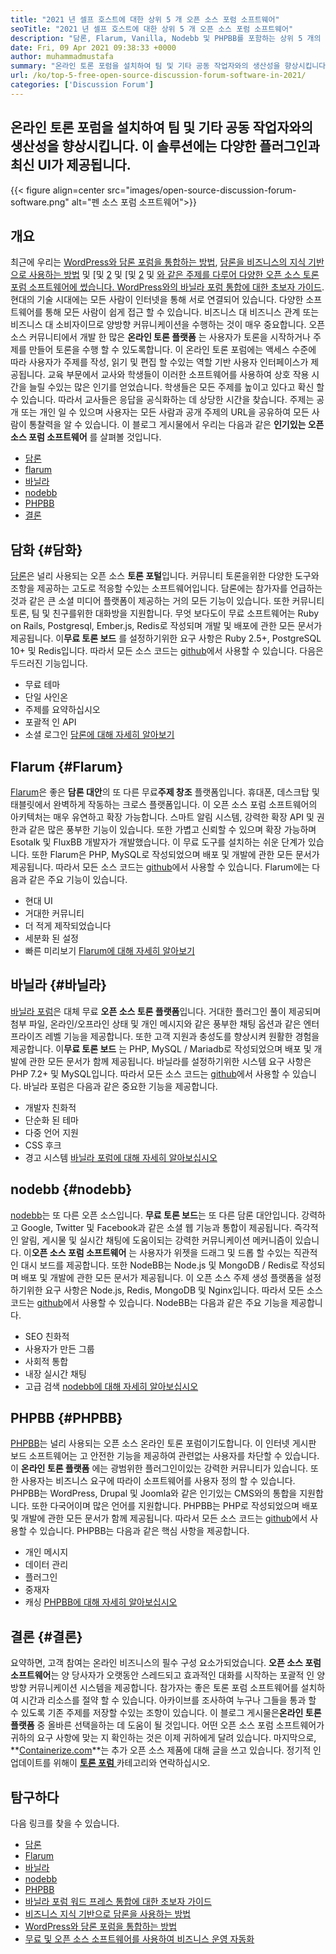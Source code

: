 ```yaml
---
title: "2021 년 셀프 호스트에 대한 상위 5 개 오픈 소스 포럼 소프트웨어" 
seoTitle: "2021 년 셀프 호스트에 대한 상위 5 개 오픈 소스 포럼 소프트웨어" 
description: "담론, Flarum, Vanilla, Nodebb 및 PHPBB를 포함하는 상위 5 개의 무료 오픈 소스 포럼 소프트웨어에 대해이 블로그 게시물을 살펴보십시오." 
date: Fri, 09 Apr 2021 09:38:33 +0000
author: muhammadmustafa
summary: "온라인 토론 포럼을 설치하여 팀 및 기타 공동 작업자와의 생산성을 향상시킵니다. 이 솔루션에는 다양한 플러그인과 최신 UI가 제공됩니다." 
url: /ko/top-5-free-open-source-discussion-forum-software-in-2021/
categories: ['Discussion Forum']
---
```


## 온라인 토론 포럼을 설치하여 팀 및 기타 공동 작업자와의 생산성을 향상시킵니다. 이 솔루션에는 다양한 플러그인과 최신 UI가 제공됩니다.

{{< figure align=center src="images/open-source-discussion-forum-software.png" alt="펜 소스 포럼 소프트웨어">}}


## **개요** 
최근에 우리는 [WordPress와 담론 포럼을 통합하는 방법][1], [담론을 비즈니스의 지식 기반으로 사용하는 방법][2] 및 [및 [2] 및 [및 [2] 및 [와 같은 주제를 다루어 다양한 오픈 소스 토론 포럼 소프트웨어에 썼습니다. WordPress와의 바닐라 포럼 통합에 대한 초보자 가이드][3]. 현대의 기술 시대에는 모든 사람이 인터넷을 통해 서로 연결되어 있습니다. 다양한 소프트웨어를 통해 모든 사람이 쉽게 접근 할 수 있습니다. 비즈니스 대 비즈니스 관계 또는 비즈니스 대 소비자이므로 양방향 커뮤니케이션을 수행하는 것이 매우 중요합니다. 오픈 소스 커뮤니티에서 개발 한 많은 **온라인 토론 플랫폼** 는 사용자가 토론을 시작하거나 주제를 만들어 토론을 수행 할 수 있도록합니다.
이 온라인 토론 포럼에는 액세스 수준에 따라 사용자가 주제를 작성, 읽기 및 편집 할 수있는 역할 기반 사용자 인터페이스가 제공됩니다. 교육 부문에서 교사와 학생들이 이러한 소프트웨어를 사용하여 상호 작용 시간을 늘릴 수있는 많은 인기를 얻었습니다. 학생들은 모든 주제를 높이고 있다고 확신 할 수 있습니다. 따라서 교사들은 응답을 공식화하는 데 상당한 시간을 찾습니다. 주제는 공개 또는 개인 일 수 있으며 사용자는 모든 사람과 공개 주제의 URL을 공유하여 모든 사람이 통찰력을 알 수 있습니다. 이 블로그 게시물에서 우리는 다음과 같은 **인기있는 오픈 소스 포럼 소프트웨어** 를 살펴볼 것입니다.
  * [담론][4]
  * [flarum][5]
  * [바닐라][6]
  * [nodebb][7]
  * [PHPBB][8]
  * [결론][9]

## 담화 {#담화}

[담론][10]은 널리 사용되는 오픈 소스 **토론 포털**입니다. 커뮤니티 토론을위한 다양한 도구와 조항을 제공하는 고도로 적응할 수있는 소프트웨어입니다. 담론에는 참가자를 언급하는 것과 같은 큰 소셜 미디어 플랫폼이 제공하는 거의 모든 기능이 있습니다. 또한 커뮤니티 토론, 팀 및 친구를위한 대화방을 지원합니다. 무엇 보다도이 무료 소프트웨어는 Ruby on Rails, Postgresql, Ember.js, Redis로 작성되며 개발 및 배포에 관한 모든 문서가 제공됩니다. 이**무료 토론 보드** 를 설정하기위한 요구 사항은 Ruby 2.5+, PostgreSQL 10+ 및 Redis입니다. 따라서 모든 소스 코드는 [github][11]에서 사용할 수 있습니다.
다음은 두드러진 기능입니다.
  * 무료 테마
  * 단일 사인온
  * 주제를 요약하십시오
  * 포괄적 인 API
  * 소셜 로그인
[담론에 대해 자세히 알아보기][12]

## Flarum {#Flarum}

[Flarum][13]은 좋은 **담론 대안**의 또 다른 무료**주제 창조** 플랫폼입니다. 휴대폰, 데스크탑 및 태블릿에서 완벽하게 작동하는 크로스 플랫폼입니다. 이 오픈 소스 포럼 소프트웨어의 아키텍처는 매우 유연하고 확장 가능합니다. 스마트 알림 시스템, 강력한 확장 API 및 권한과 같은 많은 풍부한 기능이 있습니다. 또한 가볍고 신뢰할 수 있으며 확장 가능하며 Esotalk 및 FluxBB 개발자가 개발했습니다. 이 무료 도구를 설치하는 쉬운 단계가 있습니다. 또한 Flarum은 PHP, MySQL로 작성되었으며 배포 및 개발에 관한 모든 문서가 제공됩니다. 따라서 모든 소스 코드는 [github][14]에서 사용할 수 있습니다.
Flarum에는 다음과 같은 주요 기능이 있습니다.
  * 현대 UI
  * 거대한 커뮤니티
  * 더 적게 제작되었습니다
  * 세분화 된 설정
  * 빠른 미리보기
[Flarum에 대해 자세히 알아보기][15]

## 바닐라 {#바닐라}

[바닐라 포럼][16]은 대체 무료 **오픈 소스 토론 플랫폼**입니다. 거대한 플러그인 풀이 제공되며 첨부 파일, 온라인/오프라인 상태 및 개인 메시지와 같은 풍부한 채팅 옵션과 같은 엔터프라이즈 레벨 기능을 제공합니다. 또한 고객 지원과 충성도를 향상시켜 원활한 경험을 제공합니다. 이**무료 토론 보드** 는 PHP, MySQL / Mariadb로 작성되었으며 배포 및 개발에 관한 모든 문서가 함께 제공됩니다. 바닐라를 설정하기위한 시스템 요구 사항은 PHP 7.2+ 및 MySQL입니다. 따라서 모든 소스 코드는 [github][17]에서 사용할 수 있습니다.
바닐라 포럼은 다음과 같은 중요한 기능을 제공합니다.
  * 개발자 친화적
  * 단순화 된 테마
  * 다중 언어 지원
  * CSS 후크
  * 경고 시스템
[바닐라 포럼에 대해 자세히 알아보십시오][18]

## nodebb {#nodebb}

[nodebb][19]는 또 다른 오픈 소스입니다. **무료 토론 보드**는 또 다른 담론 대안입니다. 강력하고 Google, Twitter 및 Facebook과 같은 소셜 웹 기능과 통합이 제공됩니다. 즉각적인 알림, 게시물 및 실시간 채팅에 도움이되는 강력한 커뮤니케이션 메커니즘이 있습니다. 이**오픈 소스 포럼 소프트웨어** 는 사용자가 위젯을 드래그 및 드롭 할 수있는 직관적 인 대시 보드를 제공합니다. 또한 NodeBB는 Node.js 및 MongoDB / Redis로 작성되며 배포 및 개발에 관한 모든 문서가 제공됩니다. 이 오픈 소스 주제 생성 플랫폼을 설정하기위한 요구 사항은 Node.js, Redis, MongoDB 및 Nginx입니다. 따라서 모든 소스 코드는 [github][20]에서 사용할 수 있습니다.
NodeBB는 다음과 같은 주요 기능을 제공합니다.
  * SEO 친화적
  * 사용자가 만든 그룹
  * 사회적 통합
  * 내장 실시간 채팅
  * 고급 검색
[nodebb에 대해 자세히 알아보십시오][21]

## PHPBB {#PHPBB}

[PHPBB][22]는 널리 사용되는 오픈 소스 온라인 토론 포럼이기도합니다. 이 인터넷 게시판 보드 소프트웨어는 고 안전한 기능을 제공하여 관련없는 사용자를 차단할 수 있습니다. 이 **온라인 토론 플랫폼** 에는 광범위한 플러그인이있는 강력한 커뮤니티가 있습니다. 또한 사용자는 비즈니스 요구에 따라이 소프트웨어를 사용자 정의 할 수 있습니다. PHPBB는 WordPress, Drupal 및 Joomla와 같은 인기있는 CMS와의 통합을 지원합니다. 또한 다국어이며 많은 언어를 지원합니다. PHPBB는 PHP로 작성되었으며 배포 및 개발에 관한 모든 문서가 함께 제공됩니다. 따라서 모든 소스 코드는 [github][23]에서 사용할 수 있습니다.
PHPBB는 다음과 같은 핵심 사항을 제공합니다.
  * 개인 메시지
  * 데이터 관리
  * 플러그인
  * 중재자
  * 캐싱
[PHPBB에 대해 자세히 알아보십시오][24]

## 결론 {#결론}

요약하면, 고객 참여는 온라인 비즈니스의 필수 구성 요소가되었습니다. **오픈 소스 포럼 소프트웨어**는 양 당사자가 오랫동안 스레드되고 효과적인 대화를 시작하는 포괄적 인 양방향 커뮤니케이션 시스템을 제공합니다. 참가자는 좋은 토론 포럼 소프트웨어를 설치하여 시간과 리소스를 절약 할 수 있습니다. 아카이브를 조사하여 누구나 그들을 통과 할 수 있도록 기존 주제를 저장할 수있는 조항이 있습니다. 이 블로그 게시물은**온라인 토론 플랫폼** 중 올바른 선택을하는 데 도움이 될 것입니다. 어떤 오픈 소스 포럼 소프트웨어가 귀하의 요구 사항에 맞는 지 확인하는 것은 이제 귀하에게 달려 있습니다.
마지막으로, **[Containerize.com][25]**는 추가 오픈 소스 제품에 대해 글을 쓰고 있습니다. 정기적 인 업데이트를 위해이 [**토론 포럼** ][26] 카테고리와 연락하십시오.

## 탐구하다
다음 링크를 찾을 수 있습니다.
  * [담론][10]
  * [Flarum][13]
  * [바닐라][16]
  * [nodebb][19]
  * [PHPBB][22]
  * [바닐라 포럼 워드 프레스 통합에 대한 초보자 가이드][27]
  * [비즈니스 지식 기반으로 담론을 사용하는 방법][2]
  * [WordPress와 담론 포럼을 통합하는 방법][1]
  * [무료 및 오픈 소스 소프트웨어를 사용하여 비즈니스 운영 자동화][28]



[1]: https://blog.containerize.com/blogging/how-to-integrate-discourse-forum-with-wordpress/
[2]: https://blog.containerize.com/discussion-forum/how-to-use-discourse-as-a-knowledge-base/
[3]: https://blog.containerize.com/blogging/how-to-a-install-plugin-in-wordpress-vanilla-forum/
[4]: #Discourse
[5]: #Flarum
[6]: #Vanilla
[7]: #NodeBB
[8]: #phpBB
[9]: #Conclusion
[10]: https://products.containerize.com/discussion-forum/discourse
[11]: https://github.com/discourse/discourse
[12]: https://www.discourse.org/
[13]: https://products.containerize.com/discussion-forum/flarum
[14]: https://github.com/flarum/flarum
[15]: http://flarum.org
[16]: https://products.containerize.com/discussion-forum/vanilla
[17]: https://github.com/vanilla/vanilla
[18]: https://open.vanillaforums.com/
[19]: https://products.containerize.com/discussion-forum/nodebb
[20]: https://github.com/NodeBB/NodeBB
[21]: https://nodebb.org/
[22]: https://products.containerize.com/discussion-forum/phpbb
[23]: https://github.com/phpbb/phpbb
[24]: https://www.phpbb.com/
[25]: https://www.containerize.com/
[26]: https://products.containerize.com/discussion-forum/
[27]: https://blog.containerize.com/blogging/how-to-a-install-plugin-in-wordpress-vanilla-forum/
[28]: https://blog.containerize.com/blogging/automate-business-operations-using-open-source-software/
